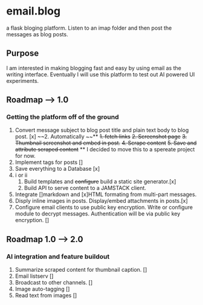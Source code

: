 # email.blog
a flask bloging platform. Listen to an imap folder and then post the messages as blog posts.

## Purpose
I am interested in making blogging fast and easy by using email as the writing interface. Eventually I will use this platform to test out AI powered UI experiments.

## Roadmap --> 1.0 
### Getting the platform off of the ground
1. Convert message subject to blog post title and plain text body to blog post. [x]
~~2. Automatically ~~**
   ~~1. fetch links~~
   ~~2. Screenshot page~~
  ~~3. Thumbnail screenshot and embed in post.~~
  ~~4. Scrape content~~
   ~~5. Save and attribute scraped content~~
   ** I decided to move this to a spereate project for now.
3. Implement tags for posts []
4. Save everything to a Database [x]
5. i or ii
    1. Build templates and ~~configure~~ build a static site generator.[x]
    2. Build API to serve content to a JAMSTACK client.
6. Integrate []markdown and [x]HTML formating from multi-part messages.
7. Disply inline images in posts. Display/embed attachments in posts.[x]
8. Configure email clients to use public key encryption. Write or configure module to decrypt messages. Authentication will be via public key encryption. []

## Roadmap 1.0 --> 2.0
### AI integration and feature buildout
1. Summarize scraped content for thumbnail caption. []
2. Email listserv []
3. Broadcast to other channels. []
4. Image auto-tagging []
5. Read text from images []
